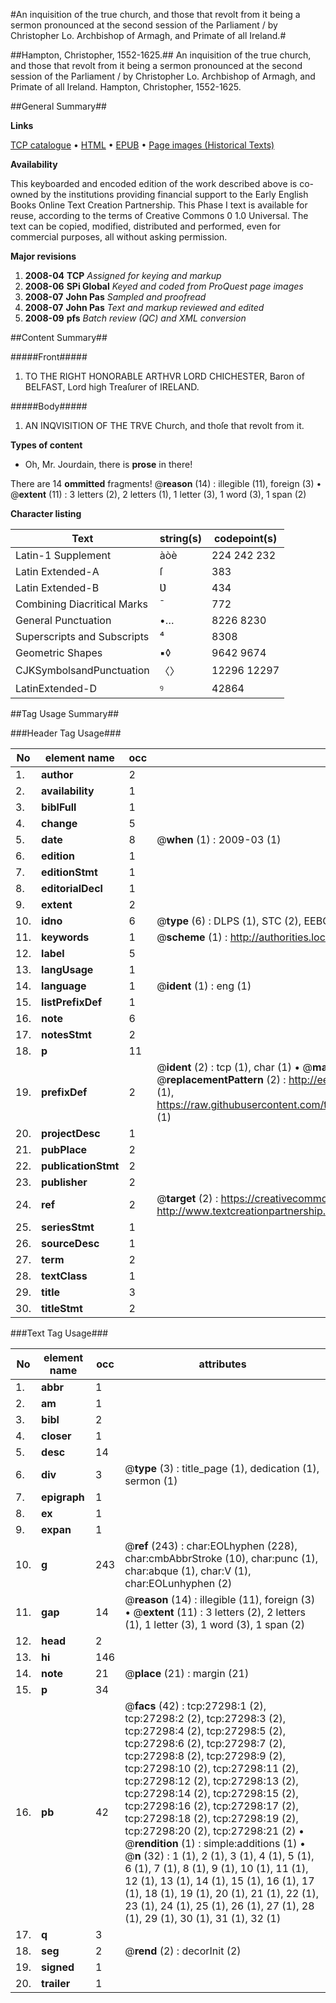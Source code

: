 #An inquisition of the true church, and those that revolt from it being a sermon pronounced at the second session of the Parliament / by Christopher Lo. Archbishop of Armagh, and Primate of all Ireland.#

##Hampton, Christopher, 1552-1625.##
An inquisition of the true church, and those that revolt from it being a sermon pronounced at the second session of the Parliament / by Christopher Lo. Archbishop of Armagh, and Primate of all Ireland.
Hampton, Christopher, 1552-1625.

##General Summary##

**Links**

[TCP catalogue](http://www.ota.ox.ac.uk/tcp/)  • 
[HTML](http://tei.it.ox.ac.uk/tcp/Texts-HTML/free/A02/A02607.html)  • 
[EPUB](http://tei.it.ox.ac.uk/tcp/Texts-EPUB/free/A02/A02607.epub) • 
[Page images (Historical Texts)](https://data.historicaltexts.jisc.ac.uk/view?pubId=eebo-24171043e&pageId=eebo-24171043e-27298-1)

**Availability**

This keyboarded and encoded edition of the
	       work described above is co-owned by the institutions
	       providing financial support to the Early English Books
	       Online Text Creation Partnership. This Phase I text is
	       available for reuse, according to the terms of Creative
	       Commons 0 1.0 Universal. The text can be copied,
	       modified, distributed and performed, even for
	       commercial purposes, all without asking permission.

**Major revisions**

1. __2008-04__ __TCP__ *Assigned for keying and markup*
1. __2008-06__ __SPi Global__ *Keyed and coded from ProQuest page images*
1. __2008-07__ __John Pas__ *Sampled and proofread*
1. __2008-07__ __John Pas__ *Text and markup reviewed and edited*
1. __2008-09__ __pfs__ *Batch review (QC) and XML conversion*

##Content Summary##

#####Front#####

1. TO THE RIGHT HONORABLE ARTHVR LORD CHICHESTER, Baron of BELFAST, Lord high Treaſurer of IRELAND.

#####Body#####

1. AN INQVISITION OF THE TRVE Church, and thoſe that revolt from it.

**Types of content**

  * Oh, Mr. Jourdain, there is **prose** in there!

There are 14 **ommitted** fragments! 
 @__reason__ (14) : illegible (11), foreign (3)  •  @__extent__ (11) : 3 letters (2), 2 letters (1), 1 letter (3), 1 word (3), 1 span (2)

**Character listing**


|Text|string(s)|codepoint(s)|
|---|---|---|
|Latin-1 Supplement|àòè|224 242 232|
|Latin Extended-A|ſ|383|
|Latin Extended-B|Ʋ|434|
|Combining             Diacritical Marks|̄|772|
|General Punctuation|•…|8226 8230|
|Superscripts             and Subscripts|⁴|8308|
|Geometric Shapes|▪◊|9642 9674|
|CJKSymbolsandPunctuation|〈〉|12296 12297|
|LatinExtended-D|ꝰ|42864|

##Tag Usage Summary##

###Header Tag Usage###

|No|element name|occ|attributes|
|---|---|---|---|
|1.|__author__|2||
|2.|__availability__|1||
|3.|__biblFull__|1||
|4.|__change__|5||
|5.|__date__|8| @__when__ (1) : 2009-03 (1)|
|6.|__edition__|1||
|7.|__editionStmt__|1||
|8.|__editorialDecl__|1||
|9.|__extent__|2||
|10.|__idno__|6| @__type__ (6) : DLPS (1), STC (2), EEBO-CITATION (1), OCLC (1), VID (1)|
|11.|__keywords__|1| @__scheme__ (1) : http://authorities.loc.gov/ (1)|
|12.|__label__|5||
|13.|__langUsage__|1||
|14.|__language__|1| @__ident__ (1) : eng (1)|
|15.|__listPrefixDef__|1||
|16.|__note__|6||
|17.|__notesStmt__|2||
|18.|__p__|11||
|19.|__prefixDef__|2| @__ident__ (2) : tcp (1), char (1)  •  @__matchPattern__ (2) : ([0-9\-]+):([0-9IVX]+) (1), (.+) (1)  •  @__replacementPattern__ (2) : http://eebo.chadwyck.com/downloadtiff?vid=$1&page=$2 (1), https://raw.githubusercontent.com/textcreationpartnership/Texts/master/tcpchars.xml#$1 (1)|
|20.|__projectDesc__|1||
|21.|__pubPlace__|2||
|22.|__publicationStmt__|2||
|23.|__publisher__|2||
|24.|__ref__|2| @__target__ (2) : https://creativecommons.org/publicdomain/zero/1.0/ (1), http://www.textcreationpartnership.org/docs/. (1)|
|25.|__seriesStmt__|1||
|26.|__sourceDesc__|1||
|27.|__term__|2||
|28.|__textClass__|1||
|29.|__title__|3||
|30.|__titleStmt__|2||


###Text Tag Usage###

|No|element name|occ|attributes|
|---|---|---|---|
|1.|__abbr__|1||
|2.|__am__|1||
|3.|__bibl__|2||
|4.|__closer__|1||
|5.|__desc__|14||
|6.|__div__|3| @__type__ (3) : title_page (1), dedication (1), sermon (1)|
|7.|__epigraph__|1||
|8.|__ex__|1||
|9.|__expan__|1||
|10.|__g__|243| @__ref__ (243) : char:EOLhyphen (228), char:cmbAbbrStroke (10), char:punc (1), char:abque (1), char:V (1), char:EOLunhyphen (2)|
|11.|__gap__|14| @__reason__ (14) : illegible (11), foreign (3)  •  @__extent__ (11) : 3 letters (2), 2 letters (1), 1 letter (3), 1 word (3), 1 span (2)|
|12.|__head__|2||
|13.|__hi__|146||
|14.|__note__|21| @__place__ (21) : margin (21)|
|15.|__p__|34||
|16.|__pb__|42| @__facs__ (42) : tcp:27298:1 (2), tcp:27298:2 (2), tcp:27298:3 (2), tcp:27298:4 (2), tcp:27298:5 (2), tcp:27298:6 (2), tcp:27298:7 (2), tcp:27298:8 (2), tcp:27298:9 (2), tcp:27298:10 (2), tcp:27298:11 (2), tcp:27298:12 (2), tcp:27298:13 (2), tcp:27298:14 (2), tcp:27298:15 (2), tcp:27298:16 (2), tcp:27298:17 (2), tcp:27298:18 (2), tcp:27298:19 (2), tcp:27298:20 (2), tcp:27298:21 (2)  •  @__rendition__ (1) : simple:additions (1)  •  @__n__ (32) : 1 (1), 2 (1), 3 (1), 4 (1), 5 (1), 6 (1), 7 (1), 8 (1), 9 (1), 10 (1), 11 (1), 12 (1), 13 (1), 14 (1), 15 (1), 16 (1), 17 (1), 18 (1), 19 (1), 20 (1), 21 (1), 22 (1), 23 (1), 24 (1), 25 (1), 26 (1), 27 (1), 28 (1), 29 (1), 30 (1), 31 (1), 32 (1)|
|17.|__q__|3||
|18.|__seg__|2| @__rend__ (2) : decorInit (2)|
|19.|__signed__|1||
|20.|__trailer__|1||
